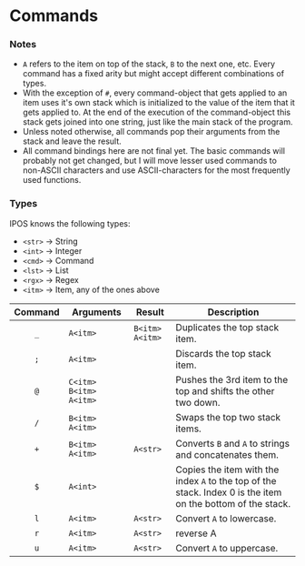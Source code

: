 # Commands

### Notes
* `A` refers to the item on top of the stack, `B` to the next one, etc. Every command has a fixed arity but might accept different combinations of types.
* With the exception of `#`, every command-object that gets applied to an item uses it's own stack which is initialized to the value of the item that it gets applied to. At the end of the execution of the command-object this stack gets joined into one string, just like the main stack of the program.
* Unless noted otherwise, all commands pop their arguments from the stack and leave the result.
* All command bindings here are not final yet. The basic commands will probably not get changed, but I will move lesser used commands to non-ASCII characters and use ASCII-characters for the most frequently used functions.

### Types
IPOS knows the following types:
* `<str>` -> String
* `<int>` -> Integer
* `<cmd>` -> Command
* `<lst>` -> List
* `<rgx>` -> Regex
* `<itm>` -> Item, any of  the ones above

Command | Arguments | Result | Description
:-----: | --------- | ------ | -----------
`_` | `A<itm>` | `B<itm> A<itm>` | Duplicates the top stack item.
`;` | `A<itm>` | ` ` | Discards the top stack item.
`@` | `C<itm> B<itm> A<itm>` | ` ` | Pushes the 3rd item to the top and shifts the other two down.
`/` | `B<itm> A<itm>` | ` ` | Swaps the top two stack items.
`+` | `B<itm> A<itm>` | `A<str>` | Converts `B` and `A` to strings and concatenates them.
`$` | `A<int>` | ` ` | Copies the item with the index `A` to the top of the stack. Index 0 is the item on the bottom of the stack.
`l` | `A<itm>` | `A<str>` | Convert `A` to lowercase.
`r` | `A<itm>` | `A<str>` | reverse A
`u` | `A<itm>` | `A<str>` | Convert `A` to uppercase.